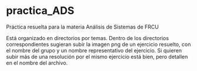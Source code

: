 # practica_ADS
Práctica resuelta para la materia Análisis de Sistemas de FRCU

Está organizado en directorios por temas. Dentro de los directorios correspondientes sugieran subir la imagen png de un ejercicio resuelto, con el nombre del grupo y un nombre representativo del ejercicio. Si quieren subir más de una resolución por el mismo ejercicio está bien, pero detallen en el nombre del archivo.

